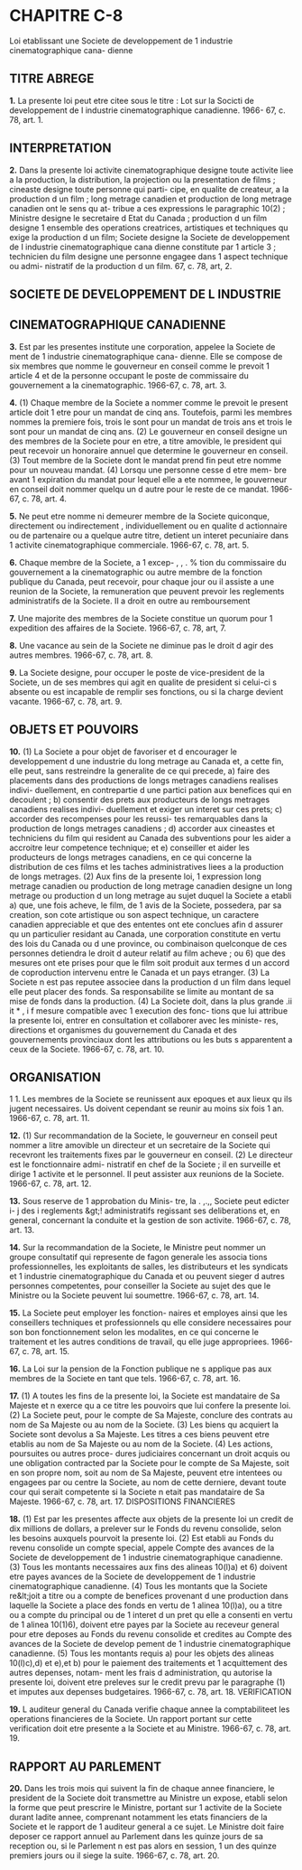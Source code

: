 
# CHAPITRE C-8
Loi etablissant une Societe de developpement
de 1 industrie cinematographique cana-
dienne

## TITRE ABREGE

**1.** La presente loi peut etre citee sous le
titre : Lot sur la Socicti de developpement de
I industrie cinematographique canadienne. 1966-
67, c. 78, art. 1.

## INTERPRETATION

**2.** Dans la presente loi
activite cinematographique designe toute
activite liee a la production, la distribution,
la projection ou la presentation de films ;
cineaste designe toute personne qui parti-
cipe, en qualite de createur, a la production
d un film ;
long metrage canadien et production de
long metrage canadien ont le sens qu at-
tribue a ces expressions le paragraphic 10(2) ;
Ministre designe le secretaire d Etat du
Canada ;
production d un film designe 1 ensemble
des operations creatrices, artistiques et
techniques qu exige la production d un
film;
Societe designe la Societe de developpement
de I industrie cinematographique cana
dienne constitute par 1 article 3 ;
technicien du film designe une personne
engagee dans 1 aspect technique ou admi-
nistratif de la production d un film.
67, c. 78, art, 2.

## SOCIETE DE DEVELOPPEMENT DE L INDUSTRIE

## CINEMATOGRAPHIQUE CANADIENNE

**3.** Est par les presentes institute une
corporation, appelee la Societe de
ment de 1 industrie cinematographique cana-
dienne. Elle se compose de six membres que
nomme le gouverneur en conseil comme le
prevoit 1 article 4 et de la personne occupant
le poste de commissaire du gouvernement a
la cinematographic. 1966-67, c. 78, art. 3.

**4.** (1) Chaque membre de la Societe a
nommer comme le prevoit le present article
doit 1 etre pour un mandat de cinq ans.
Toutefois, parmi les membres nommes la
premiere fois, trois le sont pour un mandat
de trois ans et trois le sont pour un mandat
de cinq ans.
(2) Le gouverneur en conseil designe un des
membres de la Societe pour en etre, a titre
amovible, le president qui peut recevoir un
honoraire annuel que determine le gouverneur
en conseil.
(3) Tout membre de la Societe dont le
mandat prend fin peut etre nomme pour un
nouveau mandat.
(4) Lorsqu une personne cesse d etre mem-
bre avant 1 expiration du mandat pour lequel
elle a ete nommee, le gouverneur en conseil
doit nommer quelqu un d autre pour le reste
de ce mandat. 1966-67, c. 78, art. 4.

**5.** Ne peut etre nomme ni demeurer membre
de la Societe quiconque, directement ou
indirectement , individuellement ou en qualite
d actionnaire ou de partenaire ou a quelque
autre titre, detient un interet pecuniaire dans
1 activite cinematographique commerciale.
1966-67, c. 78, art. 5.

**6.** Chaque membre de la Societe, a 1 excep-
, , . %
tion du commissaire du gouvernement a la
cinematographic ou autre membre de la
fonction publique du Canada, peut recevoir,
pour chaque jour ou il assiste a une reunion
de la Societe, la remuneration que peuvent
prevoir les reglements administratifs de la
Societe. II a droit en outre au remboursement

**7.** Une majorite des membres de la Societe
constitue un quorum pour 1 expedition des
affaires de la Societe. 1966-67, c. 78, art, 7.

**8.** Une vacance au sein de la Societe ne
diminue pas le droit d agir des autres membres.
1966-67, c. 78, art. 8.

**9.** La Societe designe, pour occuper le poste
de vice-president de la Societe, un de ses
membres qui agit en qualite de president si
celui-ci s absente ou est incapable de remplir
ses fonctions, ou si la charge devient vacante.
1966-67, c. 78, art. 9.

## OBJETS ET POUVOIRS

**10.** (1) La Societe a pour objet de favoriser
et d encourager le developpement d une
industrie du long metrage au Canada et, a
cette fin, elle peut, sans restreindre la
generalite de ce qui precede,
a) faire des placements dans des productions
de longs metrages canadiens realises indivi-
duellement, en contrepartie d une partici
pation aux benefices qui en decoulent ;
b) consentir des prets aux producteurs de
longs metrages canadiens realises indivi-
duellement et exiger un interet sur ces
prets;
c) accorder des recompenses pour les reussi-
tes remarquables dans la production de
longs metrages canadiens ;
d) accorder aux cineastes et techniciens du
film qui resident au Canada des subventions
pour les aider a accroitre leur competence
technique; et
e) conseiller et aider les producteurs de
longs metrages canadiens, en ce qui concerne
la distribution de ces films et les taches
administratives liees a la production de
longs metrages.
(2) Aux fins de la presente loi, 1 expression
long metrage canadien ou production de
long metrage canadien designe un long
metrage ou production d un long metrage au
sujet duquel la Societe a etabli
a) que, une fois acheve, le film, de 1 avis de
la Societe, possedera, par sa creation, son
cote artistique ou son aspect technique, un
caractere canadien appreciable et que des
ententes ont ete conclues afin d assurer
qu un particulier residant au Canada, une
corporation constitute en vertu des lois du
Canada ou d une province, ou combinaison
quelconque de ces personnes detiendra le
droit d auteur relatif au film acheve ; ou
6) que des mesures ont ete prises pour que
le film soit produit aux termes d un accord
de coproduction intervenu entre le Canada
et un pays etranger.
(3) La Societe n est pas reputee associee
dans la production d un film dans lequel elle
peut placer des fonds. Sa responsabilite se
limite au montant de sa mise de fonds dans
la production.
(4) La Societe doit, dans la plus grande
.ii it * , i f
mesure compatible avec 1 execution des fonc-
tions que lui attribue la presente loi, entrer
en consultation et collaborer avec les ministe-
res, directions et organismes du gouvernement
du Canada et des gouvernements provinciaux
dont les attributions ou les buts s apparentent
a ceux de la Societe. 1966-67, c. 78, art. 10.

## ORGANISATION
1 1. Les membres de la Societe se reunissent
aux epoques et aux lieux qu ils jugent
necessaires. Us doivent cependant se reunir
au moins six fois 1 an. 1966-67, c. 78, art. 11.

**12.** (1) Sur recommandation de la Societe,
le gouverneur en conseil peut nommer a litre
amovible un directeur et un secretaire de la
Societe qui recevront les traitements fixes par
le gouverneur en conseil.
(2) Le directeur est le fonctionnaire admi-
nistratif en chef de la Societe ; il en surveille
et dirige 1 activite et le personnel. II peut
assister aux reunions de la Societe. 1966-67, c.
78, art. 12.

**13.** Sous reserve de 1 approbation du Minis-
tre, la . ,.,, Societe peut edicter i- j des i reglements &amp;gt;!
administratifs regissant ses deliberations et,
en general, concernant la conduite et la
gestion de son activite. 1966-67, c. 78, art. 13.

**14.** Sur la recommandation de la Societe,
le Ministre peut nommer un groupe consultatif
qui represente de fagon generale les associa
tions professionnelles, les exploitants de salles,
les distributeurs et les syndicats et 1 industrie
cinematographique du Canada et ou peuvent
sieger d autres personnes competentes, pour
conseiller la Societe au sujet des
que le Ministre ou la Societe peuvent lui
soumettre. 1966-67, c. 78, art. 14.

**15.** La Societe peut employer les fonction-
naires et employes ainsi que les conseillers
techniques et professionnels qu elle considere
necessaires pour son bon fonctionnement selon
les modalites, en ce qui concerne le traitement
et les autres conditions de travail, qu elle juge
appropriees. 1966-67, c. 78, art. 15.

**16.** La Loi sur la pension de la Fonction
publique ne s applique pas aux membres de la
Societe en tant que tels. 1966-67, c. 78, art. 16.

**17.** (1) A toutes les fins de la presente loi,
la Societe est mandataire de Sa Majeste et
n exerce qu a ce titre les pouvoirs que lui
confere la presente loi.
(2) La Societe peut, pour le compte de Sa
Majeste, conclure des contrats au nom de Sa
Majeste ou au nom de la Societe.
(3) Les biens qu acquiert la Societe sont
devolus a Sa Majeste. Les titres a ces biens
peuvent etre etablis au nom de Sa Majeste ou
au nom de la Societe.
(4) Les actions, poursuites ou autres proce-
dures judiciaires concernant un droit acquis
ou une obligation contracted par la Societe
pour le compte de Sa Majeste, soit en son
propre nom, soit au nom de Sa Majeste,
peuvent etre intentees ou engagees par ou
centre la Societe, au nom de cette derniere,
devant toute cour qui serait competente si la
Societe n etait pas mandataire de Sa Majeste.
1966-67, c. 78, art. 17.
DISPOSITIONS FINANCIERES

**18.** (1) Est par les presentes affecte aux
objets de la presente loi un credit de dix
millions de dollars, a prelever sur le Fonds du
revenu consolide, selon les besoins auxquels
pourvoit la presente loi.
(2) Est etabli au Fonds du revenu consolide
un compte special, appele Compte des avances
de la Societe de developpement de 1 industrie
cinematographique canadienne.
(3) Tous les montants necessaires aux fins
des alineas 10(l)a) et 6) doivent etre payes
avances de la Societe de developpement de
1 industrie cinematographique canadienne.
(4) Tous les montants que la Societe re&amp;lt;joit
a titre ou a compte de benefices provenant
d une production dans laquelle la Societe a
place des fonds en vertu de 1 alinea 10(l)a),
ou a titre ou a compte du principal ou de
1 interet d un pret qu elle a consenti en vertu
de 1 alinea 10(1)6), doivent etre payes par la
Societe au receveur general pour etre deposes
au Fonds du revenu consolide et credites au
Compte des avances de la Societe de develop
pement de 1 industrie cinematographique
canadienne.
(5) Tous les montants requis
a) pour les objets des alineas 10(l)c),d) et
e),et
b) pour le paiement des traitements et
1 acquittement des autres depenses, notam-
ment les frais d administration, qu autorise
la presente loi,
doivent etre preleves sur le credit prevu par
le paragraphe (1) et imputes aux depenses
budgetaires. 1966-67, c. 78, art. 18.
VERIFICATION

**19.** L auditeur general du Canada verifie
chaque annee la comptabiliteet les operations
financieres de la Societe. Un rapport portant
sur cette verification doit etre presente a la
Societe et au Ministre. 1966-67, c. 78, art. 19.

## RAPPORT AU PARLEMENT

**20.** Dans les trois mois qui suivent la fin
de chaque annee financiere, le president de
la Societe doit transmettre au Ministre un
expose, etabli selon la forme que peut prescrire
le Ministre, portant sur 1 activite de la Societe
durant ladite annee, comprenant notamment
les etats financiers de la Societe et le rapport
de 1 auditeur general a ce sujet. Le Ministre
doit faire deposer ce rapport annuel au
Parlement dans les quinze jours de sa reception
ou, si le Parlement n est pas alors en session,
1 un des quinze premiers jours ou il siege
la suite. 1966-67, c. 78, art. 20.
